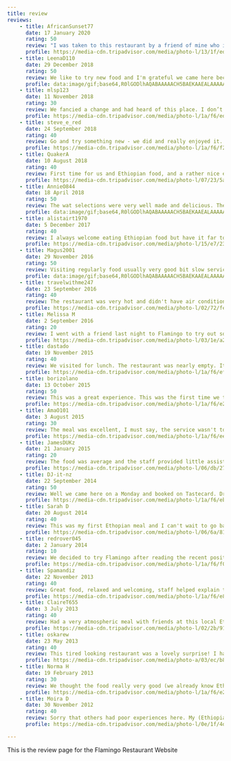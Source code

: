 ```yaml
---
title: review
reviews:
	- title: AfricanSunset77
	  date: 17 January 2020
	  rating: 50
	  review: "I was taken to this restaurant by a friend of mine who is Eritrean and as I had never had Ethiopian/Eritrean food. This is a lovely little restaurant that has seating as you walk in and then downstairs there is a load more seating. As...More" 
	  profile: https://media-cdn.tripadvisor.com/media/photo-l/13/1f/ed/28/africansunset77.jpg
	- title: LeenaD110
	  date: 29 December 2018
	  rating: 50
	  review: We like to try new food and I'm grateful we came here because the food was absolutely amazing. We enjoyed the Tej too, delicious!
	  profile: data:image/gif;base64,R0lGODlhAQABAAAAACH5BAEKAAEALAAAAAABAAEAAAICTAEAOw==
	- title: mlsp123
	  date: 11 November 2018
	  rating: 30
	  review: We fancied a change and had heard of this place. I don’t know how authentic it is as I have nothing to compare it to, however it was full of Ethiopians having lunch, thus seems fairly authentic to me.  The man serving is was very friendly, however it took a very long time for our food to come out, and other tables of locals were being served before us even though they came in after us.  The food was interesting and tasty, although the sour bread became a little monotonous after a while. You need to eat this with every bite as you eat with your fingers (which we actually enjoyed doing).  Good value, especially local beers at £2.50. No service charge and a nice experience. However we are unlikely to return.
	  profile: https://media-cdn.tripadvisor.com/media/photo-l/1a/f6/ed/ce/default-avatar-2020-7.jpg
	- title: steve_e_red
	  date: 24 September 2018
	  rating: 40
	  review: Go and try something new - we did and really enjoyed it. Ethiopean food is delicious. We got the large Injera bread with a spicy lentil stew and a milder chickpea stew. It was superb, plus its a really nice social way of eating. The stew is just spooned onto the bread, and you all just rip pieces of the bread (which is more akin to a thin pancake) and scoop the stew. Really nice and very inexpensive. Pity the Ethiopian beer had run out as I would have liked to have tried that too - maybe next time.
	  profile: https://media-cdn.tripadvisor.com/media/photo-l/1a/f6/f2/59/default-avatar-2020-24.jpg
	- title: QuakerA
	  date: 10 August 2018
	  rating: 40
	  review: First time for us and Ethiopian food, and a rather nice experience it was too. Food extremely flavourful, plenty of it, and loved the Injera. Pity the Ethiopian beer had ran out as would have been nice to try it. Good service, and would definitely visit again. Very reasonably priced.
	  profile: https://media-cdn.tripadvisor.com/media/photo-l/07/23/5a/e7/quakera.jpg
	- title: AnnieO844
	  date: 18 April 2018
	  rating: 50
	  review: The wat selections were very well made and delicious. The restaurant itself had a nice atmosphere. It’s definitely worth a visit.
	  profile: data:image/gif;base64,R0lGODlhAQABAAAAACH5BAEKAAEALAAAAAABAAEAAAICTAEAOw==
	- title: alistairt1970
	  date: 5 December 2017
	  rating: 40
	  review: I always welcome eating Ethiopian food but have it far too rarely (but there are an increasing number of restaurants in London).  I had the Doro (chicken) Wot and Shiro (chickpeas?) served with injera (flat, slightly sour bread - almost pancake texture). All was very decent.  Service was friendly and efficient.
	  profile: https://media-cdn.tripadvisor.com/media/photo-l/15/e7/23/72/caption.jpg
	- title: Magus2001
	  date: 29 November 2016
	  rating: 50
	  review: Visiting regularly food usually very good bit slow service. Nice atmosphere. The best Ethiopian in this area probably. They could deliver home 😀
	  profile: data:image/gif;base64,R0lGODlhAQABAAAAACH5BAEKAAEALAAAAAABAAEAAAICTAEAOw==
	- title: travelwithme247
	  date: 23 September 2016
	  rating: 40
	  review: The restaurant was very hot and didn't have air condition. The waitress took some time to return to our table but when the food came it was quite good, tasty, and filling. They have gluten free options too! I wasn't expecting much because this was...More
	  profile: https://media-cdn.tripadvisor.com/media/photo-l/02/72/fe/f5/travelwithme247.jpg
	- title: Melissa M
	  date: 2 September 2016
	  rating: 20
	  review: I went with a friend last night to Flamingo to try out some new foods. We booked a table and on the telephone they confirmed they took the Time Out card- however, when we arrived we were told they had never heard of Time Out...More
	  profile: https://media-cdn.tripadvisor.com/media/photo-l/03/1e/a2/63/facebook-avatar.jpg
	- title: dastado
	  date: 19 November 2015
	  rating: 40
	  review: We visited for lunch. The restaurant was nearly empty. It is an interesting place with eclectic and african decor. A nice smell of frankincense greeted us upon entering. The smell was then complemented by the warmth of servers and patrons alike. We tasted several dishes (there is a flamingo plate for 2-3 people) and they were very good. The portions are very generous and indeed we did not manage to finish our order. This is the usual Ethiopian fare with food served over and with some spongy bread that is then used to eat with your own hands. We very much enjoyed this style of eating (our 3 yo did too) as well as the communal aspect of it (one plate in the center for all of us). We also had Ethiopian Tej (a root fermented with water and honey), good and interesting but a bit strong/aromatic a flavor to have too much of it (a bit like port in a way). Finally, we had coffee with a coffee ceremony that entailed roasting the beans and then serving the coffee in a nice wooden tray with frankincense burning. Very scenographic and interesting, and the coffee was also very good. The only negative of the visit was the timing of service, it took us a bit over two hours for the whole affair at lunch time and with just few other patrons around. It is true there were also quite a few take away orders but I would not go to Flamingo for speed of service, other than that it is a nice and pleasant experience and a great meal, I would reccommend it and 'll certainly go back in other occasions when we have plenty of time to spare.
	  profile: https://media-cdn.tripadvisor.com/media/photo-l/1a/f6/ef/73/default-avatar-2020-13.jpg
	- title: borizolano
	  date: 13 October 2015
	  rating: 50
	  review: This was a great experience. This was the first time we try Ethiopian food and for sure we are going to repeat vey soon! We order #21 and one of the aisha lambs. St George and Castle beers were also really good.
	  profile: https://media-cdn.tripadvisor.com/media/photo-l/1a/f6/e2/a7/default-avatar-2020-44.jpg
	- title: AmaO101
	  date: 3 August 2015
	  rating: 30
	  review: The meal was excellent, I must say, the service wasn't too bad and the food didn't take too long. On ringing to book with the taste card the first 2 people that picked up didn't understand English so i wasn't too sure if the booking was confirmed. Once the bill came and we presented the Taste card it was not accepted as she said the meal portions would have been different if I mentioned it first. It all seemed very confusing as they took the booking knowing it was a Taste card booking but miscommunication caused a bit of a bit of a downer. Mention taste card before ordering.
	  profile: https://media-cdn.tripadvisor.com/media/photo-l/1a/f6/ee/10/default-avatar-2020-8.jpg
	- title: JamesDUKz
	  date: 21 January 2015
	  rating: 20
	  review: The food was average and the staff provided little assistance with choosing dishes.  A friend brought their taste card along - they had followed all the rules, ringing through to book a table and mentioning that they were going to be using a taste card.  When it came to paying the bill, the staff member complained that he had forgotten we had a taste card and had given us full sized portions. He wanted us to pay full price, but finally begrudgingly accepted the taste card.  So expect smaller portions if you come in on a taste card (surely this is not consistent with taste card rules?).
	  profile: https://media-cdn.tripadvisor.com/media/photo-l/06/db/27/ec/alisdairnz.jpg
	- title: DJ-it-nz
	  date: 22 September 2014
	  rating: 50
	  review: Well we came here on a Monday and booked on Tastecard. Drinks are very cheap, £3 for wine and beer is £2.50. Had 2 lovely starters and the main was good and very neatly presented. This was our first time at an Ethiopian restaurant.
	  profile: https://media-cdn.tripadvisor.com/media/photo-l/1a/f6/eb/e3/default-avatar-2020-59.jpg
	- title: Sarah D
	  date: 20 August 2014
	  rating: 40
	  review: This was my first Ethopian meal and I can't wait to go back for more. Everything was delicious with an amazing blend of flavours - even the bread. Service isn't fast but it isn't that slow either. We were dry happy with our meal, which was decent value.
	  profile: https://media-cdn.tripadvisor.com/media/photo-l/06/6a/81/6c/sarah-d.jpg
	- title: redrover045
	  date: 2 January 2014
	  rating: 10
	  review: We decided to try Flamingo after reading the recent positive reviews on here, and were extremely disappointed. We would not eat here again. The food was mediocre at best, and the service was terrible and incredibly slow.  We had made a reservation and so were seated immediately (although they did make several people they had just sat at the table get up and move, which was awkward). They left the menus and only returned to take our orders after about 15 minutes. The waitress spoke absolutely no English - not even enough to take our orders, and certainly not enough to answer questions about the food. Even pointing to the items on the menu was hardly enough, and we all ordered the same thing (the sharing platter)!  About 15 minutes later, the waitress came back and relayed that they were out of the appetiser we had ordered, so we ordered a different one. About 10 minutes after that, a different waitress came back and again explained that they were out of the appetiser we had ordered. The first waitress apparently had not understood our second order.  By this point it had been over half an hour, and they still had not brought our drinks or any food. A few minutes later the drinks arrived. One was served in a cracked glass.  After another 30 minutes (so more than 1 hour after we were seated) we still had not been brought any food and no server had stopped by the table to update us. I flagged down a waitress and asked when we might expect to be served. Within 5 minutes of that the food finally arrived.  The food was certainly not as good as other Ethiopian restaurants we have been to. The tej was sour, the injera was dry and the other flavours uninspiring. The largest dish in the £32 sharing platter was a salad of iceberg lettuce and tomatoes. The meat dishes contained very little meat (e.g. a single chicken wing covered in sauce) and were difficult to share between two people. A lot of the dishes that should have been hot were served cold. Perhaps they sat out a long time before being brought to our table.  We will not be going back to this place.
	  profile: https://media-cdn.tripadvisor.com/media/photo-l/1a/f6/f0/48/default-avatar-2020-15.jpg
	- title: Spamandiz
	  date: 22 November 2013
	  rating: 40
	  review: Great food, relaxed and welcoming, staff helped explain the menu - will definitely return. The home brewed Tej well worth a try..
	  profile: https://media-cdn.tripadvisor.com/media/photo-l/1a/f6/e8/5b/default-avatar-2020-61.jpg
	- title: ClaireT655
	  date: 3 July 2013
	  rating: 40
	  review: Had a very atmospheric meal with friends at this local Ethiopian restaurant . Great food, as good as had in Ethiopia, the Injera was great! Coffee ceremony wonderful, as was the result. Def will go back
	  profile: https://media-cdn.tripadvisor.com/media/photo-l/02/2b/91/41/claire-t.jpg
	- title: oskarew
	  date: 23 May 2013
	  rating: 40
	  review: This tired looking restaurant was a lovely surprise! I had never tried injera - the unleavened, fermented bread of Ethiopia and it did not look appetising at all when it arrived. However, I am glad I persisted and had the Doro Ingudai which was a taste sensation - yum ~ scooping it up with bits of the injera was fun and finger licking good!!
	  profile: https://media-cdn.tripadvisor.com/media/photo-a/03/ec/b8/c9/jennie-w.jpg
	- title: Norma H
	  date: 19 February 2013
	  rating: 30
	  review: We thought the food really very good (we already know Ethiopian food) and would go back often - but the pricing is wrong. The £32 price tag for the Flamingo Special is outrageous as it is not plentiful (although, as I say, it was very good and fresh). It was barely enough for two of us. And £9 for the small piece of chicken (I think wing) in the dish my husband chose was also over-priced. I think the prices may be skewed to the Groupon, Discount Voucher customer, i.e. if you get the meal for the 50% or even 30% discount you'd feel happier with the bill. This is sad because the normal paying customer probably won't go back.
	  profile: https://media-cdn.tripadvisor.com/media/photo-l/1a/f6/e2/11/default-avatar-2020-41.jpg
	- title: Moira D
	  date: 30 November 2012
	  rating: 40
	  review: Sorry that others had poor experiences here. My (Ethiopian) friends and I (non-Ethiopian) had lovely injera and two meat dishes. Sure, the service is a bit relaxed but they are very family friendly and the children were most welcome. The tea is delicious! They also...More
	  profile: https://media-cdn.tripadvisor.com/media/photo-l/0e/1f/4d/20/bernadette54.jpg

---
```

This is the review page for the Flamingo Restaurant Website